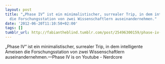 ```yaml
---
layout: post
title: "„Phase IV“ ist ein minimalistischer, surrealer Trip, in dem intelligente Ameisen
  die Forschungsstation von zwei Wissenschaftlern auseinandernehmen."
date: '2012-06-20T11:10:50+02:00'
tags: []
tumblr_url: http://fabiantheblind.tumblr.com/post/25496300159/phase-iv-ist-ein-minimalistischer-surrealer
---
```

„Phase IV“ ist ein minimalistischer, surrealer Trip, in dem intelligente Ameisen die Forschungsstation von zwei Wissenschaftlern auseinandernehmen.—Phase IV is on Youtube - Nerdcore
